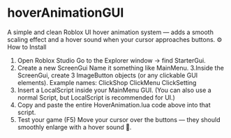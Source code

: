# hoverAnimationGUI
A simple and clean Roblox UI hover animation system — adds a smooth scaling effect and a hover sound when your cursor approaches buttons.
⚙️ How to Install

1. Open Roblox Studio
Go to the Explorer window → find StarterGui.
2. Create a new ScreenGui
Name it something like MainMenu.
3.Inside the ScreenGui, create 3 ImageButton objects (or any clickable GUI elements).
Example names:
ClickShop
ClickMenu
ClickSetting
4. Insert a LocalScript inside your MainMenu GUI.
(You can also use a normal Script, but LocalScript is recommended for UI.)
5. Copy and paste the entire HoverAnimation.lua code above into that script.
6. Test your game (F5)
Move your cursor over the buttons — they should smoothly enlarge with a hover sound 🎵.
